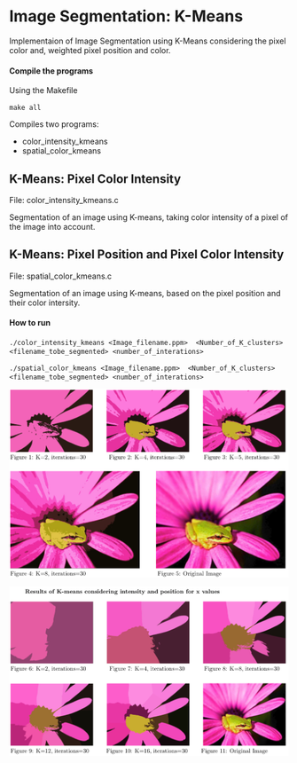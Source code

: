 # Image Segmentation: K-Means
Implementaion of Image Segmentation using K-Means considering the pixel color and, weighted pixel position and color.


#### Compile the programs
Using the Makefile
```
make all
```
Compiles two programs:
 * color_intensity_kmeans
 * spatial_color_kmeans

## K-Means: Pixel Color Intensity
File: color_intensity_kmeans.c

Segmentation of an image using K-means, taking color intensity of a pixel of the image into account.

## K-Means: Pixel Position and Pixel Color Intensity
File: spatial_color_kmeans.c

Segmentation of an image using K-means, based on the pixel position and their color intersity.


#### How to run
```
./color_intensity_kmeans <Image_filename.ppm>  <Number_of_K_clusters> <filename_tobe_segmented> <number_of_interations>
```


```
./spatial_color_kmeans <Image_filename.ppm>  <Number_of_K_clusters> <filename_tobe_segmented> <number_of_interations>
```


![color_intensity_results](https://github.com/mirjetash/visual_computing/blob/master/image_segmentation_K_means/For_visualization_github/color_intensity_results.png)


![spatial_results](https://github.com/mirjetash/visual_computing/blob/master/image_segmentation_K_means/For_visualization_github/spatial_results.png)

